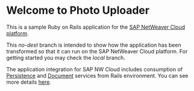 # Welcome to Photo Uploader

This is a sample Ruby on Rails application for the [SAP NetWeaver Cloud platform](
http://scn.sap.com/community/developer-center/cloud-platform).

This *no-dest* branch is intended to show how the application has been transformed so that it can run on the SAP NetWeaver Cloud platform. For getting started you may check the *local* branch.

The application integration for SAP NW Cloud includes consumption of [Persistence](https://help.netweaver.ondemand.com/help/frameset.htm?e7b3c275bb571014a910b3fb4329cf09.html) and [Document](https://help.netweaver.ondemand.com/help/frameset.htm?e60b7e45bb57101487a881c7c5487778.html) services from Rails environment. You can see more details [here](http://scn.sap.com/community/developer-center/cloud-platform/blog/2013/02/04/riding-jruby-on-rails-on-sap-netweaver-cloud-the-cloud-case).